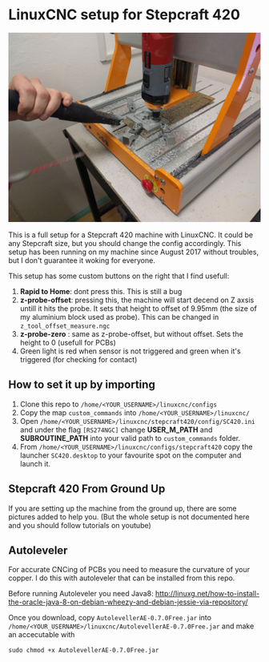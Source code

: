 # LinuxCNC setup for Stepcraft 420

![alt text](https://github.com/JanezCim/LinuxCNC-Stepcraft420/blob/master/IMG_20180202_191453.jpg)

This is a full setup for a Stepcraft 420 machine with LinuxCNC. It could be any Stepcraft size, but you should change the config accordingly. This setup has been running on my machine since August 2017 without troubles, but I don't guarantee it woking for everyone.

This setup has some custom buttons on the right that I find usefull:
1. **Rapid to Home**: dont press this. This is still a bug
2. **z-probe-offset**: pressing this, the machine will start decend on Z axsis untill it hits the probe. It sets that height to offset of 9.95mm (the size of my aluminium block used as probe). This can be changed in `z_tool_offset_measure.ngc`
3. **z-probe-zero** : same as z-probe-offset, but without offset. Sets the height to 0 (usefull for PCBs)
4. Green light is red when sensor is not triggered and green when it's triggered (for checking for contact)




## How to set it up by importing
1. Clone this repo to `/home/<YOUR_USERNAME>/linuxcnc/configs`
2. Copy the map  `custom_commands` into `/home/<YOUR_USERNAME>/linuxcnc/`
3. Open  `/home/<YOUR_USERNAME>/linuxcnc/stepcraft420/config/SC420.ini` and under the flag `[RS274NGC]` change **USER_M_PATH** and **SUBROUTINE_PATH** into your valid path to `custom_commands` folder. 
4. From `/home/<YOUR_USERNAME>/linuxcnc/configs/stepcraft420`  copy the launcher `SC420.desktop` to your favourite spot on the computer and launch it.

## Stepcraft 420 From Ground Up
If you are setting up the machine from the ground up, there are some pictures added to help you. (But the whole setup is not documented here and you should follow tutorials on youtube) 

## Autoleveler

For accurate CNCing of PCBs you need to measure the curvature of your copper. I do this with autoleveler that can be installed from this repo.

Before running Autoleveler you need Java8:
http://linuxg.net/how-to-install-the-oracle-java-8-on-debian-wheezy-and-debian-jessie-via-repository/

Once you download, copy `AutolevellerAE-0.7.0Free.jar` into  `/home/<YOUR_USERNAME>/linuxcnc/AutolevellerAE-0.7.0Free.jar` and make an accecutable with

	sudo chmod +x AutolevellerAE-0.7.0Free.jar









